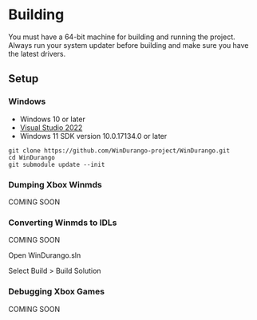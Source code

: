# Building

You must have a 64-bit machine for building and running the project. Always
run your system updater before building and make sure you have the latest
drivers.

## Setup

### Windows

* Windows 10 or later
* [Visual Studio 2022](https://www.visualstudio.com/downloads/)
* Windows 11 SDK version 10.0.17134.0 or later

```
git clone https://github.com/WinDurango-project/WinDurango.git
cd WinDurango
git submodule update --init
```

### Dumping Xbox Winmds

COMING SOON

### Converting Winmds to IDLs

COMING SOON

Open WinDurango.sln

Select Build > Build Solution

### Debugging Xbox Games

COMING SOON
